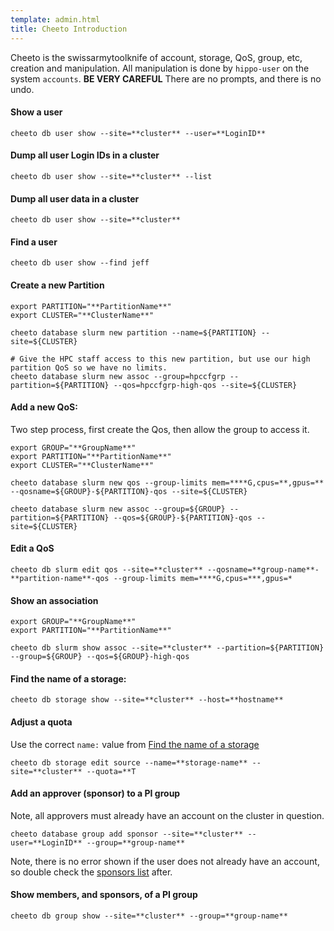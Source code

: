 ```yaml
---
template: admin.html
title: Cheeto Introduction
---
```


Cheeto is the swissarmytoolknife of account, storage, QoS, group, etc, creation and manipulation. All manipulation is
done by `hippo-user` on the system `accounts`. **BE VERY CAREFUL** There are no prompts, and there is no undo.

#### Show a user

`cheeto db user show --site=**cluster** --user=**LoginID**`

#### Dump all user Login IDs in a cluster

`cheeto db user show --site=**cluster** --list`

#### Dump all user data in a cluster

`cheeto db user show --site=**cluster**`

#### Find a user

`cheeto db user show --find jeff`

#### Create a new Partition

```console
export PARTITION="**PartitionName**"
export CLUSTER="**ClusterName**"

cheeto database slurm new partition --name=${PARTITION} --site=${CLUSTER}

# Give the HPC staff access to this new partition, but use our high partition QoS so we have no limits.
cheeto database slurm new assoc --group=hpccfgrp --partition=${PARTITION} --qos=hpccfgrp-high-qos --site=${CLUSTER}
```

#### Add a new QoS:

Two step process, first create the Qos, then allow the group to access it.

```console
export GROUP="**GroupName**"
export PARTITION="**PartitionName**"
export CLUSTER="**ClusterName**"

cheeto database slurm new qos --group-limits mem=****G,cpus=**,gpus=** --qosname=${GROUP}-${PARTITION}-qos --site=${CLUSTER}

cheeto database slurm new assoc --group=${GROUP} --partition=${PARTITION} --qos=${GROUP}-${PARTITION}-qos --site=${CLUSTER}
```

#### Edit a QoS

`cheeto db slurm edit qos --site=**cluster** --qosname=**group-name**-**partition-name**-qos --group-limits mem=****G,cpus=***,gpus=*`

#### Show an association

```console
export GROUP="**GroupName**"
export PARTITION="**PartitionName**"

cheeto db slurm show assoc --site=**cluster** --partition=${PARTITION} --group=${GROUP} --qos=${GROUP}-high-qos
```

#### Find the name of a storage:

`cheeto db storage show --site=**cluster** --host=**hostname**`

#### Adjust a quota

Use the correct `name:` value from [Find the name of a storage](#find-the-name-of-a-storage)

`cheeto db storage edit source --name=**storage-name** --site=**cluster** --quota=**T`

#### Add an approver (sponsor) to a PI group

Note, all approvers must already have an account on the cluster in question.

`cheeto database group add sponsor --site=**cluster** --user=**LoginID** --group=**group-name**`

Note, there is no error shown if the user does not already have an account, so double check the
[sponsors list](#show-members-and-sponsors-of-a-pi-group) after.

#### Show members, and sponsors, of a PI group

`cheeto db group show --site=**cluster** --group=**group-name**`
